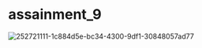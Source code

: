 # assainment_9

![252721111-1c884d5e-bc34-4300-9df1-30848057ad77](https://github.com/riShad241/assainment_9/assets/106663161/c44a01b0-d8c4-44fe-8085-f79a46e103c0)
